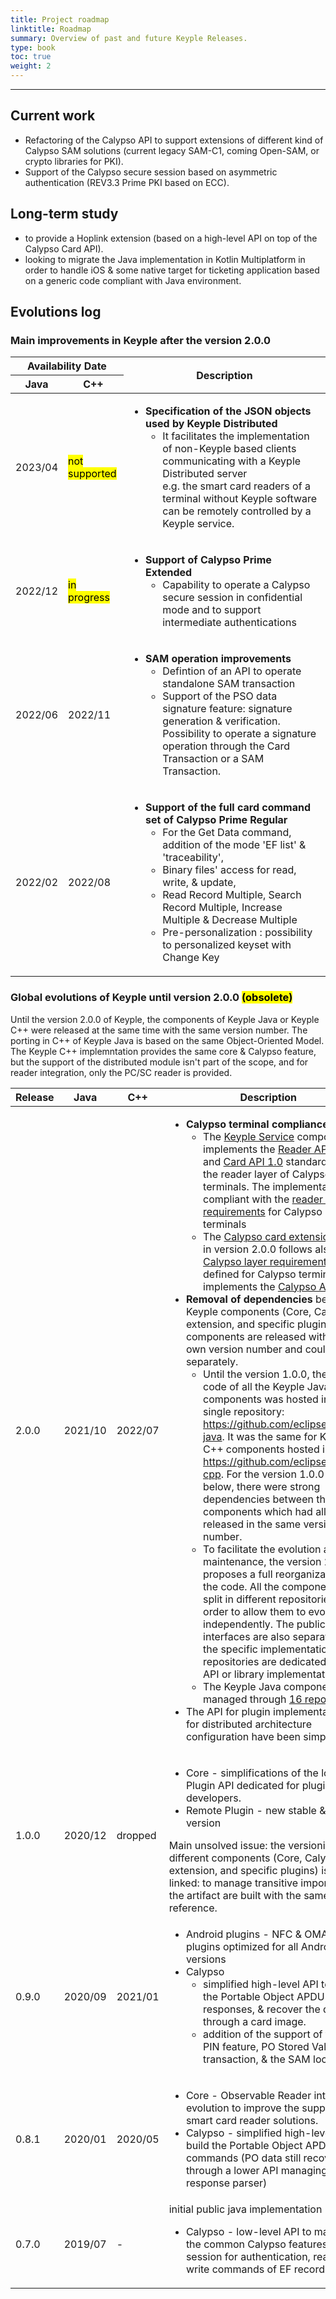 ```yaml
---
title: Project roadmap
linktitle: Roadmap
summary: Overview of past and future Keyple Releases.
type: book
toc: true
weight: 2
---
```


---
## Current work 
 - Refactoring of the Calypso API to support extensions of different kind of Calypso SAM solutions (current legacy SAM-C1, coming Open-SAM, or crypto libraries for PKI).
 - Support of the Calypso secure session based on asymmetric authentication (REV3.3 Prime PKI based on ECC).

## Long-term study 
 - to provide a Hoplink extension (based on a high-level API on top of the Calypso Card API).
 - looking to migrate the Java implementation in Kotlin Multiplatform in order to handle iOS & some native target for ticketing application based on a generic code compliant with Java environment.

## Evolutions log
### Main improvements in Keyple after the version 2.0.0

<table>
<thead>
  <tr>
    <th colspan="2">Availability Date</th>   
    <th rowspan="2">Description</th>
  </tr>
  <tr>
    <th>Java</th>
    <th>C++</th>
  </tr>
</thead>
<tbody>
  <tr>
    <td>2023/04</td>
    <td><mark>not supported</mark></td>
    <td><ul><li><b>Specification of the JSON objects used by Keyple Distributed</b>
    <ul><li>It facilitates the implementation of non-Keyple based clients communicating with a Keyple Distributed server</li>
e.g. the smart card readers of a terminal without Keyple software can be remotely controlled by a Keyple service. 
    </ul></li></ul></td>
  </tr>
  <tr>
    <td>2022/12</td>
    <td><mark>in progress</mark></td>
    <td><ul><li><b>Support of Calypso Prime Extended</b>
    <ul><li>Capability to operate a Calypso secure session in confidential mode and to support intermediate authentications</li>
    </ul></li></ul></td>
  </tr>
  <tr>
    <td>2022/06</td>
    <td>2022/11</td>
    <td><ul><li><b>SAM operation improvements</b>
    <ul><li>Defintion of an API to operate standalone SAM transaction</li>
    <li>Support of the PSO data signature feature: signature generation & verification. Possibility to operate a signature operation through the Card Transaction or a SAM Transaction.</li></ul></li></ul></td>
  </tr>
  <tr>
    <td>2022/02</td>
    <td>2022/08</td>
    <td><ul><li><b>Support of the full card command set of Calypso Prime Regular</b>
    <ul><li>For the Get Data command, addition of the mode 'EF list' & 'traceability',</li>
    <li>Binary files' access for read, write, & update,</li>
    <li>Read Record Multiple, Search Record Multiple, Increase Multiple & Decrease Multiple</li>
    <li>Pre-personalization : possibility to personalized keyset with Change Key</li></ul>
    </ul></li></td>
  </tr>
</tbody>
</table>


### Global evolutions of Keyple until version 2.0.0 <mark>(obsolete)</mark>
Until the version 2.0.0 of Keyple, the components of Keyple Java or Keyple C++ were released at the same time with the same version number.
The porting in C++ of Keyple Java is based on the same Object-Oriented Model. The Keyple C++ implemntation provides the same core & Calypso feature, but the support of the distributed module isn't part of the scope, and for reader integration, only the PC/SC reader is provided.

<table>
<thead>
  <tr>
    <th>Release</th>
    <th>Java</th>
    <th>C++</th>
    <th>Description</th>
  </tr>
</thead>
<tbody>
  <tr>
    <td>2.0.0</td>
    <td>2021/10</td>
    <td>2022/07</td>
   <td><ul><li><b>Calypso terminal compliance</b>
   <ul><li>The <a href="https://keyple.org/components/core/keyple-service-lib/">Keyple Service</a> component implements the <a href="https://terminal-api.calypsonet.org/apis/calypsonet-terminal-reader-api/">Reader API 1.0</a> and <a href="https://terminal-api.calypsonet.org/apis/calypsonet-terminal-card-api/">Card API 1.0</a> standardized for the reader layer of Calypso terminals. The implementation is compliant with the <a href="https://calypsonet.org/calypso-for-terminals/">reader layer requirements</a> for Calypso terminals</li>
   <li>The <a href="https://keyple.org/components/card-extensions/keyple-card-calypso-lib/">Calypso card extension</a> library in version 2.0.0 follows also the <a href="https://calypsonet.org/calypso-for-terminals/">Calypso layer requirements</a> defined for Calypso terminals, it implements the <a href="https://terminal-api.calypsonet.org/apis/calypsonet-terminal-calypso-api/">Calypso API 1.0</a>.</li></ul>
    <li><b>Removal of dependencies</b> between Keyple components (Core, Calypso extension, and specific plugins): all components are released with their own version number and could evolve separately.
     <ul><li>Until the version 1.0.0, the source code of all the Keyple Java components was hosted in a single repository: <a href="https://github.com/eclipse/keyple-java">https://github.com/eclipse/keyple-java</a>. It was the same for Keyple C++ components hosted in <a href="https://github.com/eclipse/keyple-cpp">https://github.com/eclipse/keyple-cpp</a>. For the version 1.0.0 and below, there were strong dependencies between the Keyple components which had all to be released in the same version number.</li>
<li>To facilitate the evolution and the maintenance, the version 2.0.0 proposes a full reorganization of the code. All the components are split in different repositories in order to allow them to evolve independently. The public interfaces are also separated to the specific implementations: the repositories are dedicated to host API or library implementation.</li>
<li>The Keyple Java components are managed through <a href="https://keyple.org/project-dashboard/">16 repositories</a>.</li>
     </li></ul>
     <li>The API for plugin implementation and for distributed architecture configuration have been simplified</li></ul></td>
  </tr>
  <tr>
    <td>1.0.0</td>
    <td>2020/12</td>
    <td>dropped</td>
    <td><ul><li>Core - simplifications of the low-level Plugin API dedicated for plugin developers.</li><li>Remote Plugin - new stable &amp; simpler version</li></ul>Main unsolved issue: the versioning of the different components (Core, Calypso extension, and specific plugins) is still linked: to manage transitive importation the artifact are built with the same version reference.</td>
  </tr>
  <tr>
    <td>0.9.0</td>
    <td>2020/09</td>
    <td>2021/01</td>
    <td><ul><li>Android plugins - NFC &amp; OMAPI plugins optimized for all Android versions</li><li>Calypso<ul><li>simplified high-level API to parse the Portable Object APDU responses, &amp; recover the data through a card image.</li><li>addition of the support of the PO PIN feature, PO Stored Value transaction, &amp; the SAM lock</li></ul></li></ul></td>
  </tr>
  <tr>
    <td>0.8.1</td>
    <td>2020/01</td>
    <td>2020/05</td>
    <td><ul><li>Core - Observable Reader interface evolution to improve the support of smart card reader solutions.</li><li>Calypso - simplified high-level API to build the Portable Object APDU commands (PO data still recovered through a lower API managing APDI response parser)</li></ul></td>
  </tr>
  <tr>
    <td>0.7.0</td>
    <td>2019/07</td>
    <td>-</td>
    <td>initial public java implementation<ul><li>Calypso - low-level API to manage the common Calypso features (secure session for authentication, read and write commands of EF records)</li></ul></td>
  </tr>
</tbody>
</table>
